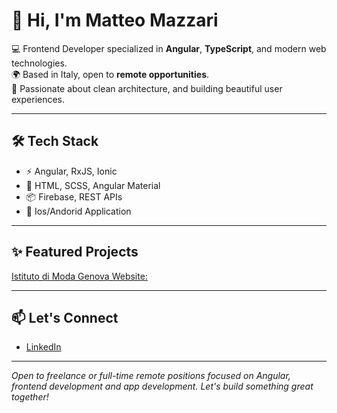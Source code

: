 # 👋 Hi, I'm Matteo Mazzari

💻 Frontend Developer specialized in **Angular**, **TypeScript**, and modern web technologies.  
🌍 Based in Italy, open to **remote opportunities**.  
🚀 Passionate about clean architecture, and building beautiful user experiences.

---

## 🛠️ Tech Stack

- ⚡ Angular, RxJS, Ionic
- 💅 HTML, SCSS, Angular Material
- 📦 Firebase, REST APIs
- 🧪 Ios/Andorid Application

---

## ✨ Featured Projects

[Istituto di Moda Genova Website:](https://www.istitutomodagenova.it/)

---

## 📫 Let's Connect

- [LinkedIn](https://www.linkedin.com/in/matteo-mazzari-840252207/)

---

*Open to freelance or full-time remote positions focused on Angular, frontend development and app development. Let's build something great together!*
